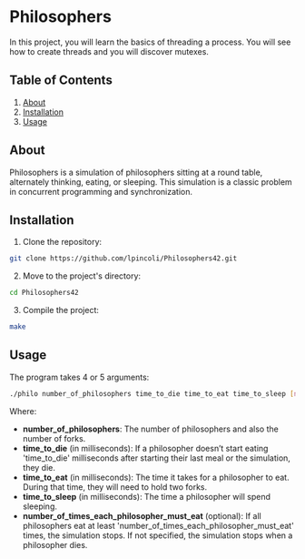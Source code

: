 # Philosophers

In this project, you will learn the basics of threading a process. You will see how to create threads and you will discover mutexes.

## Table of Contents

1. [About](#about)
2. [Installation](#installation)
3. [Usage](#usage)

## About

Philosophers is a simulation of philosophers sitting at a round table, alternately thinking, eating, or sleeping. This simulation is a classic problem in concurrent programming and synchronization.

## Installation

1. Clone the repository:
```bash
git clone https://github.com/lpincoli/Philosophers42.git
```

2. Move to the project's directory:
```bash
cd Philosophers42
```
3. Compile the project:
```bash
make
```
## Usage

The program takes 4 or 5 arguments:
```bash
./philo number_of_philosophers time_to_die time_to_eat time_to_sleep [number_of_times_each_philosopher_must_eat]
```
Where:
- **number_of_philosophers**: The number of philosophers and also the number of forks.
- **time_to_die** (in milliseconds): If a philosopher doesn’t start eating 'time_to_die' milliseconds after starting their last meal or the simulation, they die.
- **time_to_eat** (in milliseconds): The time it takes for a philosopher to eat. During that time, they will need to hold two forks.
- **time_to_sleep** (in milliseconds): The time a philosopher will spend sleeping.
- **number_of_times_each_philosopher_must_eat** (optional): If all philosophers eat at least 'number_of_times_each_philosopher_must_eat' times, the simulation stops. If not specified, the simulation stops when a philosopher dies.
